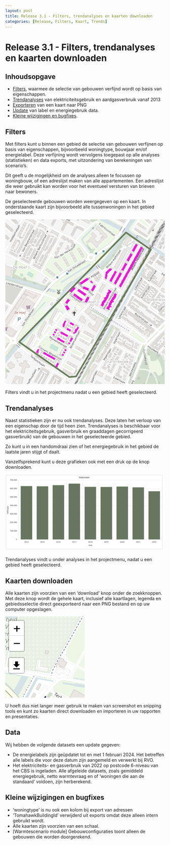 ```yaml
---
layout: post
title: Release 3.1 - Filters, trendanalyses en kaarten downloaden
categories: [Release, Filters, Kaart, Trends]
---
```


# Release 3.1 - Filters, trendanalyses en kaarten downloaden

## Inhoudsopgave
* [Filters](#Filters), waarmee de selectie van gebouwen verfijnd wordt op basis van eigenschappen.
* [Trendanalyses](#trendanalyses) van elektriciteitsgebruik en aardgasverbruik vanaf 2013
* [Exporteren](#kaarten-downloaden) van een kaart naar PNG
* [Update](#data) van label en energiegebruik data.
* [Kleine wijzigingen en bugfixes](#kleine-wijzigingen-en-bugfixes).

## Filters
Met filters kunt u binnen een gebied de selectie van gebouwen verfijnen op basis van eigenschappen, bijvoorbeeld woningtype, bouwjaar en/of energielabel. Deze verfijning wordt vervolgens toegepast op alle analyses (statistieken) en data exports, met uitzondering van berekeningen van scenario’s.

Dit geeft u de mogelijkheid om de analyses alleen te focussen op woningbouw, of een adreslijst maken van alle appartementen. Een adreslijst die weer gebruikt kan worden voor het eventueel versturen van brieven naar bewoners.

De geselecteerde gebouwen worden weergegeven op een kaart. In onderstaande kaart zijn bijvoorbeeld alle tussenwoningen in het gebied geselecteerd.

![Filters](./images/2024030401.png)
 
Filters vindt u in het projectmenu nadat u een gebied heeft geselecteerd.

## Trendanalyses
Naast statistieken zijn er nu ook trendanalyses. Deze laten het verloop van een eigenschap door de tijd heen zien. Trendanalyses is beschikbaar voor het elektriciteitsgebruik, gasverbruik en graaddagen gecorrigeerd gasverbruik) van de gebouwen in het geselecteerde gebied.

Zo kunt u in een handomdraai zien of het energiegebruik in het gebied de laatste jaren stijgt of daalt.

Vanzelfsprekend kunt u deze grafieken ook met een druk op de knop downloaden.

![Trendanalyse](./images/2024030402.png)
 
Trendanalyses vindt u onder analyses in het projectmenu, nadat u een gebied heeft geselecteerd.

## Kaarten downloaden
Alle kaarten zijn voorzien van een ‘download’ knop onder de zoekknoppen. Met deze knop wordt de gehele kaart, inclusief alle kaartlagen, legenda en gebiedsselectie direct geexporteerd naar een PNG bestand en op uw computer opgeslagen.

![Download knop voor kaarten](./images/2024030403.png)
 
U hoeft dus niet langer meer gebruik te maken van screenshot en snipping tools en kunt zo kaarten direct downloaden en importeren in uw rapporten en presentaties.

## Data
Wij hebben de volgende datasets een update gegeven:
* De energielabels zijn geüpdatet tot en met 1 februari 2024. Het betreffen alle labels die voor deze datum zijn aangemeld en verwerkt bij RVO.
* Het elektriciteits- en gasverbruik van 2022 op postcode 6-niveau van het CBS is ingeladen. Alle afgeleide datasets, zoals gemiddeld energiegebruik, netto warmtevraag en of ‘woningen die aan de standaard’ voldoen, zijn herberekend.

## Kleine wijzigingen en bugfixes
* ‘woningtype’ is nu ook een kolom bij export van adressen
* ‘TomahawkBuildingId’ verwijderd uit exports omdat deze alleen intern gebruikt wordt.
* Alle kaarten zijn voorzien van een schaal.
* [Warmtescenario module] Gebouwconfiguraties toont alleen de gebouwen die worden doorgerekend.